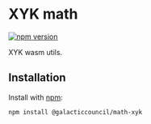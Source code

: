 # XYK math

[![npm version](https://img.shields.io/npm/v/@galacticcouncil/math-xyk.svg)](https://www.npmjs.com/package/@galacticcouncil/math-xyk)

XYK wasm utils.

## Installation

Install with [npm](https://www.npmjs.com/):

`npm install @galacticcouncil/math-xyk`
